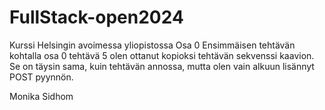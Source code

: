 # FullStack-open2024
Kurssi Helsingin avoimessa yliopistossa
Osa 0
Ensimmäisen tehtävän kohtalla osa 0 tehtävä 5 olen ottanut kopioksi tehtävän sekvenssi kaavion. Se on täysin sama, kuin tehtävän annossa, mutta olen vain alkuun lisännyt POST pyynnön.

Monika Sidhom
